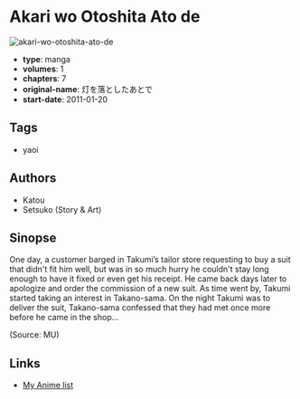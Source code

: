 # Akari wo Otoshita Ato de

![akari-wo-otoshita-ato-de](https://cdn.myanimelist.net/images/manga/2/62703.jpg)

-   **type**: manga
-   **volumes**: 1
-   **chapters**: 7
-   **original-name**: 灯を落としたあとで
-   **start-date**: 2011-01-20

## Tags

-   yaoi

## Authors

-   Katou
-   Setsuko (Story & Art)

## Sinopse

One day, a customer barged in Takumi’s tailor store requesting to buy a suit that didn't fit him well, but was in so much hurry he couldn't stay long enough to have it fixed or even get his receipt. He came back days later to apologize and order the commission of a new suit. As time went by, Takumi started taking an interest in Takano-sama. On the night Takumi was to deliver the suit, Takano-sama confessed that they had met once more before he came in the shop...

(Source: MU)

## Links

-   [My Anime list](https://myanimelist.net/manga/34447/Akari_wo_Otoshita_Ato_de)
